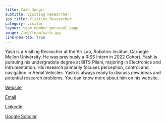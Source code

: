 ```yaml
---
title: Yash Jangir
subtitle: Visiting Researcher
job_title: Visiting Researcher
category: visitor
layout: team_member_personal_page
image: /img/team/yash.jpg
link-new-tab: true
---
```

Yash is a Visiting Reseacher at the Air Lab, Robotics Institue, Carnegie Mellon University. He was previously a RISS Intern in 2022 Cohort. Yash is pursuing his undergradute degree at BITS Pilani, majoring in Electronics and Intrumentation. His research primarily focuses perception, control and navigation in Aerial Vehicles. Yash is always ready to discuss new ideas and potential research problems. You can know more about him on his website. 

[Website](https://offjangir.github.io/)

[Email](mailto:offjangir@gmail.com)

[LinkedIn](https://www.linkedin.com/in/yash-jangir-6a71651a1/)

[Google Scholar](https://scholar.google.com/citations?user=ZzyKpUcAAAAJ&hl=en)
